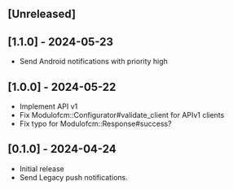 ## [Unreleased]

## [1.1.0] - 2024-05-23

- Send Android notifications with priority high

## [1.0.0] - 2024-05-22

- Implement API v1
- Fix Modulofcm::Configurator#validate_client for APIv1 clients
- Fix typo for Modulofcm::Response#success?

## [0.1.0] - 2024-04-24

- Initial release
- Send Legacy push notifications.
